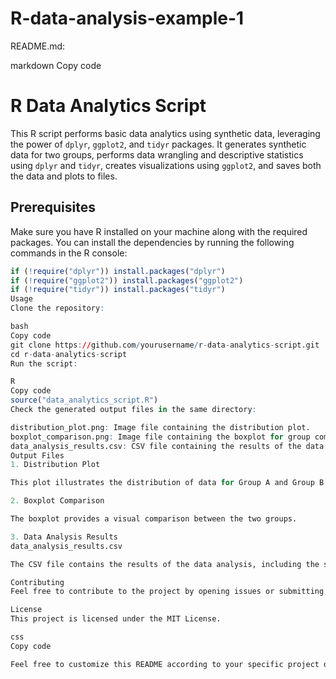 # R-data-analysis-example-1

README.md:

markdown
Copy code
# R Data Analytics Script

This R script performs basic data analytics using synthetic data, leveraging the power of `dplyr`, `ggplot2`, and `tidyr` packages. It generates synthetic data for two groups, performs data wrangling and descriptive statistics using `dplyr` and `tidyr`, creates visualizations using `ggplot2`, and saves both the data and plots to files.

## Prerequisites

Make sure you have R installed on your machine along with the required packages. You can install the dependencies by running the following commands in the R console:

```R
if (!require("dplyr")) install.packages("dplyr")
if (!require("ggplot2")) install.packages("ggplot2")
if (!require("tidyr")) install.packages("tidyr")
Usage
Clone the repository:

bash
Copy code
git clone https://github.com/yourusername/r-data-analytics-script.git
cd r-data-analytics-script
Run the script:

R
Copy code
source("data_analytics_script.R")
Check the generated output files in the same directory:

distribution_plot.png: Image file containing the distribution plot.
boxplot_comparison.png: Image file containing the boxplot for group comparison.
data_analysis_results.csv: CSV file containing the results of the data analysis.
Output Files
1. Distribution Plot

This plot illustrates the distribution of data for Group A and Group B.

2. Boxplot Comparison

The boxplot provides a visual comparison between the two groups.

3. Data Analysis Results
data_analysis_results.csv

The CSV file contains the results of the data analysis, including the synthetic data and descriptive statistics.

Contributing
Feel free to contribute to the project by opening issues or submitting pull requests.

License
This project is licensed under the MIT License.

css
Copy code

Feel free to customize this README according to your specific project details and structure.
